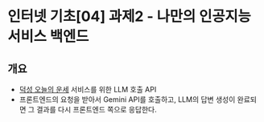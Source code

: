 # 인터넷 기초[04] 과제2 - 나만의 인공지능 서비스 백엔드

## 개요
- [덕성 오늘의 운세](https://hayunjong2025.github.io/duksung-fortune/) 서비스를 위한 LLM 호출 API
- 프론트엔드의 요청을 받아서 Gemini API를 호출하고, LLM의 답변 생성이 완료되면 그 결과를 다시 프론트엔드 쪽으로 응답한다.